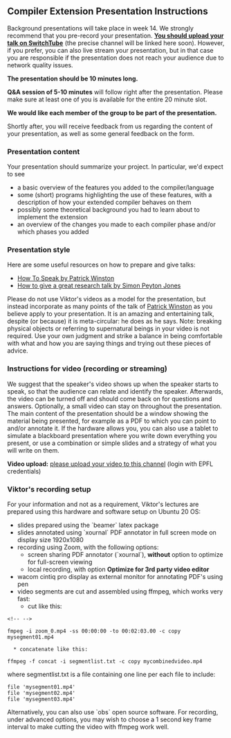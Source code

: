 ## Compiler Extension Presentation Instructions

Background presentations will take place in week 14. We strongly
recommend that you pre-record your presentation. **[You should upload
your talk on SwitchTube](https://tube.switch.ch/channels/c1d660a4)**
(the precise channel will be linked here soon). However, if you prefer,
you can also live stream your presentation, but in that case you are
responsible if the presentation does not reach your audience due to
network quality issues.

**The presentation should be 10 minutes long.**

**Q&A session of 5-10 minutes** will follow right after the
presentation. Please make sure at least one of you is available for the
entire 20 minute slot.

**We would like each member of the group to be part of the
presentation.**

Shortly after, you will receive feedback from us regarding the content
of your presentation, as well as some general feedback on the form.

### Presentation content

Your presentation should summarize your project. In particular, we\'d
expect to see

-   a basic overview of the features you added to the compiler/language
-   some (short) programs highlighting the use of these features, with a
    description of how your extended compiler behaves on them
-   possibly some theoretical background you had to learn about to
    implement the extension
-   an overview of the changes you made to each compiler phase and/or
    which phases you added

### Presentation style

Here are some useful resources on how to prepare and give talks:

-   [How To Speak by Patrick
    Winston](https://www.youtube.com/watch?v=Unzc731iCUY)
-   [How to give a great research talk by Simon Peyton
    Jones](https://www.microsoft.com/en-us/research/academic-program/give-great-research-talk/)

Please do not use Viktor\'s videos as a model for the presentation, but
instead incorporate as many points of the talk of [Patrick
Winston](https://en.wikipedia.org/wiki/Patrick_Winston) as you believe
apply to your presentation. It is an amazing and entertaining talk,
despite (or because) it is meta-circular: he does as he says. Note:
breaking physical objects or referring to supernatural beings in your
video is not required. Use your own judgment and strike a balance in
being comfortable with what and how you are saying things and trying out
these pieces of advice.

### Instructions for video (recording or streaming)

We suggest that the speaker\'s video shows up when the speaker starts to
speak, so that the audience can relate and identify the speaker.
Afterwards, the video can be turned off and should come back on for
questions and answers. Optionally, a small video can stay on throughout
the presentation. The main content of the presentation should be a
window showing the material being presented, for example as a PDF to
which you can point to and/or annotate it. If the hardware allows you,
you can also use a tablet to simulate a blackboard presentation where
you write down everything you present, or use a combination or simple
slides and a strategy of what you will write on them.

**Video upload:** [please upload your video to this
channel](https://tube.switch.ch/channels/c1d660a4) (login with EPFL
credentials)

### Viktor\'s recording setup

For your information and not as a requirement, Viktor\'s lectures are
prepared using this hardware and software setup on Ubuntu 20 OS:

-   slides prepared using the \`beamer\` latex package
-   slides annotated using \`xournal\` PDF annotator in full screen mode
    on display size 1920x1080
-   recording using Zoom, with the following options:
    -   screen sharing PDF annotator (\`xournal\`), **without** option
        to optimize for full-screen viewing
    -   local recording, with option **Optimize for 3rd party video
        editor**
-   wacom cintiq pro display as external monitor for annotating PDF\'s
    using pen
-   video segments are cut and assembled using ffmpeg, which works very
    fast:
    -   cut like this:

```{=html}
<!-- -->
```
    fmpeg -i zoom_0.mp4 -ss 00:00:00 -to 00:02:03.00 -c copy mysegment01.mp4

      * concatenate like this:

    ffmpeg -f concat -i segmentlist.txt -c copy mycombinedvideo.mp4

where segmentlist.txt is a file containing one line per each file to
include:

    file 'mysegment01.mp4'
    file 'mysegment02.mp4'
    file 'mysegment03.mp4'

Alternatively, you can also use \`obs\` open source software. For
recording, under advanced options, you may wish to choose a 1 second key
frame interval to make cutting the video with ffmpeg work well.
